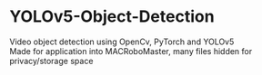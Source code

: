 # YOLOv5-Object-Detection


Video object detection using OpenCv, PyTorch and YOLOv5 <br>
Made for application into MACRoboMaster, many files hidden for privacy/storage space
